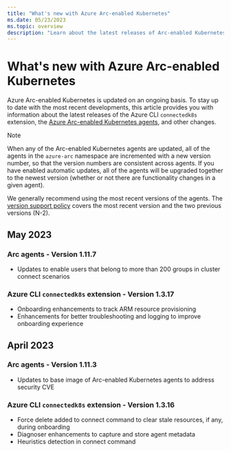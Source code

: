 ```yaml
---
title: "What's new with Azure Arc-enabled Kubernetes"
ms.date: 05/23/2023
ms.topic: overview
description: "Learn about the latest releases of Arc-enabled Kubernetes."
---
```


# What's new with Azure Arc-enabled Kubernetes

Azure Arc-enabled Kubernetes is updated on an ongoing basis. To stay up to date with the most recent developments, this article provides you with information about the latest releases of the Azure CLI `connectedk8s` extension, the [Azure Arc-enabled Kubernetes agents](conceptual-agent-overview.md), and other changes.

> [!NOTE]
> When any of the Arc-enabled Kubernetes agents are updated, all of the agents in the `azure-arc` namespace are incremented with a new version number, so that the version numbers are consistent across agents. If you have enabled automatic updates, all of the agents will be upgraded together to the newest version (whether or not there are functionality changes in a given agent).
>
> We generally recommend using the most recent versions of the agents. The [version support policy](agent-upgrade.md#version-support-policy) covers the most recent version and the two previous versions (N-2).

## May 2023

### Arc agents - Version 1.11.7

- Updates to enable users that belong to more than 200 groups in cluster connect scenarios

### Azure CLI `connectedk8s` extension - Version 1.3.17

- Onboarding enhancements to track ARM resource provisioning
- Enhancements for better troubleshooting and logging to improve onboarding experience

## April 2023

### Arc agents - Version 1.11.3

- Updates to base image of Arc-enabled Kubernetes agents to address security CVE

### Azure CLI `connectedk8s` extension - Version 1.3.16

- Force delete added to connect command to clear stale resources, if any, during onboarding
- Diagnoser enhancements to capture and store agent metadata
- Heuristics detection in connect command

